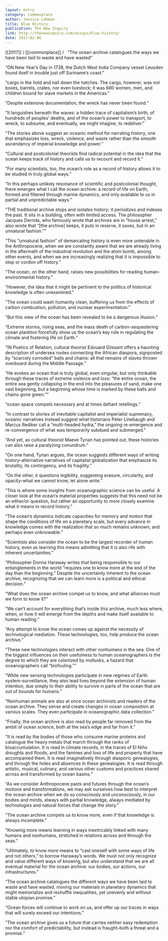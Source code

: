 ```yaml
---
layout: entry
category: commonplace
author: Jessica Lehman
title: Blue History
publication: The New Inquiry
link: http://thenewinquiry.com/essays/blue-history/
date: 2017-02-06
---
```


[[2017]] / [[commonplace]] / 
 
“The ocean archive catalogues the ways we have been laid to waste and have wasted”

“ON New Year’s Day in 1738, the Dutch West India Company vessel Leusden found itself in trouble just off Suriname’s coast.”

“cargo in the hold and nail down the hatches. The cargo, however, was not boxes, barrels, crates, nor even livestock; it was 680 women, men, and children bound for slave markets in the Americas.”

“Despite extensive documentation, the wreck has never been found.”

“It languishes beneath the waves: a hidden trace of capitalism’s birth, of hundreds of peoples’ deaths, and of the ocean’s power to transport, to wreck, to subsume, and eventually, we might imagine, to redeliver.”

“The stories above suggest an oceanic method for narrating history, one that emphasizes loss, wreck, violence, and waste rather than the smooth ascendancy of imperial knowledge and power.”

“Cultural and postcolonial theorists find radical potential in the idea that the ocean keeps track of history and calls us to recount and record it.”

“For many scientists, too, the ocean’s role as a record of history allows it to be studied in truly global ways.”

“In this perhaps unlikely resonance of scientific and postcolonial thought, there emerges what I call the ocean archive: a record of life on Earth, formed and filtered through marine dynamics, and only available to us in partial and unpredictable ways.”

“THE traditional archive stops and isolates history; it periodizes and indexes the past. It sits in a building, often with limited access. The philosopher Jacques Derrida, who famously wrote that archives are in “house arrest,” also wrote that “[the archive] keeps, it puts in reserve, it saves, but in an unnatural fashion.””

“This “unnatural fashion” of demarcating history is even more untenable in the Anthropocene, when we are constantly aware that we are already living in the aftermath of the industrial revolution and the atom bomb, among other events, and when we are increasingly realizing that it is impossible to stop or cordon off history.”

“The ocean, on the other hand, raises new possibilities for reading human-environmental history.”

“However, the idea that it might be pertinent to the politics of historical knowledge is often unexamined.”

“The ocean could wash humanity clean, buffering us from the effects of carbon combustion, pollution, and nuclear experimentation.”

“But this view of the ocean has been revealed to be a dangerous illusion.”

“Extreme storms, rising seas, and the mass death of carbon-sequestering ocean plankton forcefully show us the ocean’s key role in regulating the climate and fostering life on Earth.”

“IN Poetics of Relation, cultural theorist Edouard Glissant offers a haunting description of undersea routes connecting the African diaspora, signposted by “scarcely corroded” balls and chains: all that remains of slaves thrown overboard during the Middle Passage.”

“He evokes an ocean that is truly global, even singular, but only thinkable through these traces of extreme violence and loss: “the entire ocean, the entire sea gently collapsing in the end into the pleasures of sand, make one vast beginning, but a beginning whose time is marked by these balls and chains gone green.””

“ocean space compels necessary and at times defiant retellings.”

“In contrast to stories of inevitable capitalist and imperialist supremacy, oceanic narratives instead suggest what historians Peter Linebaugh and Marcus Rediker call a “multi-headed hydra,” the ongoing re-emergence and re-convergence of what was temporarily subdued and submerged.”

“And yet, as cultural theorist Maeve Tynan has pointed out, these histories can also raise a paralyzing conundrum.”

“On one hand, Tynan argues, the ocean suggests different ways of writing history–alternative narratives of capitalist globalization that emphasize its brutality, its contingency, and its fragility.”

“On the other, it questions legibility, suggesting erasure, circularity, and opacity–what we cannot know, let alone write.”

“This is where some insights from oceanographic science can be useful. A closer look at the ocean’s material properties suggests that this need not be an either/or question, but rather an opportunity to more closely examine what it means to record history.”

“The ocean’s dynamics indicate capacities for memory and motion that shape the conditions of life on a planetary scale, but every advance in knowledge comes with the realization that so much remains unknown, and perhaps even unknowable.”

“Scientists also consider the ocean to be the largest recorder of human history, even as learning this means admitting that it is also rife with inherent uncertainties.”

“Philosopher Donna Haraway writes that being responsible to our entanglements in the world “requires one to know more at the end of the day than the beginning.” Despite the uncertainty inherent to the ocean archive, recognizing that we can learn more is a political and ethical decision.”

“What does the ocean archive compel us to know, and what alliances must we form to know it?”

“We can’t account for everything that’s inside this archive, much less where, when, or how it will emerge from the depths and make itself available to human reading.”

“Any attempt to know the ocean comes up against the necessity of technological mediation. These technologies, too, help produce the ocean archive.”

“These new technologies interact with other nonhumans in the sea. One of the biggest influences on their usefulness to human oceanographers is the degree to which they are colonized by mollusks, a hazard that oceanographers call “biofouling.””

“While new sensing technologies participate in new regimes of Earth system-surveillance, they also lead lives beyond the extension of human intention, due simply to their ability to survive in parts of the ocean that are out of bounds for humans.”

“Nonhuman animals are also at once ocean archivists and readers of the ocean archive. They sense and create changes in ocean composition at various scales. They even participate in oceanographic data collection.”

“Finally, the ocean archive is also read by people far removed from the ambit of ocean science, both at the sea’s edge and far from it.”

“It is read by the bodies of those who consume marine proteins and catalogue the heavy metals that march through the ranks of bioaccumulation. It is read in climate records, in the traces of El Niño droughts and floods, and the famines and loss of life and property that have accompanied them. It is read imaginatively through diasporic genealogies, and through the holes and absences in these genealogies. It is read through artistic, musical, culinary, and various other customs and practices shared across and transformed by ocean basins.”

“As we consider Anthropocene pasts and futures through the ocean’s motions and transformations, we may ask ourselves how best to interpret the ocean archive when we do so consciously and unconsciously, in our bodies and minds, always with partial knowledge, always mediated by technologies and natural forces that change the story.”

“The ocean archive compels us to know more, even if that knowledge is always incomplete.”

“Knowing more means learning in ways inextricably linked with many humans and nonhumans, stretched in relations across and through the seas.”

“Ultimately, to know more means to “cast oneself with some ways of life and not others,” to borrow Haraway’s words. We must not only recognize and value different ways of knowing, but also understand that we are all eventual material for the ocean archive: our bodies, our actions, our infrastructures.”

“The ocean archive catalogues the different ways we have been laid to waste and have wasted, moving our materials in planetary dynamics that might memorialize and reshuffle inequalities, yet unevenly and without stable utopian promise.”

“Ocean forces will continue to work on us, and offer up our traces in ways that will surely exceed our intentions.”

“The ocean archive gives us a future that carries neither easy redemption nor the comfort of predictability, but instead is fraught–both a threat and a promise.”

